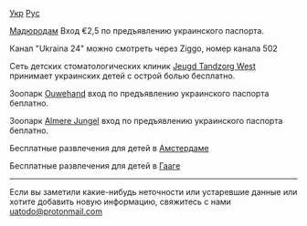 [Укр](/) [Рус](/ru)

[Мадюродам](https://uk.wikipedia.org/wiki/%D0%9C%D0%B0%D0%B4%D1%8E%D1%80%D0%BE%D0%B4%D0%B0%D0%BC) Вход €2,5 по предъявлению украинского паспорта.

Канал "Ukraina 24" можно смотреть через Ziggo, номер канала 502

Сеть детских стоматологических клиник [Jeugd Tandzorg West](https://www.smile-west.com/) принимает украинских детей с острой болью бесплатно.

Зоопарк [Ouwehand](https://www.ouwehand.nl/) вход по предъявлению украинского паспорта беплатно.

Зоопарк [Almere Jungel](https://almerejungle.nl) вход по предъявлению украинского паспорта беплатно. 

Бесплатные развлечения для детей в [Амстердаме](https://www.instagram.com/p/CbcQmxYgkbr/?utm_medium=copy_link)

Бесплатные развлечения для детей в [Гааге](https://www.facebook.com/2021697194510945/posts/7756351761045431/?d=n)

---

Если вы заметили какие-нибудь неточности или устаревшие данные или хотите добавить новую информацию, свяжитесь с нами <uatodo@protonmail.com> 

